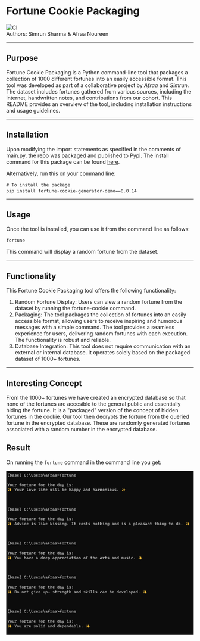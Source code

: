 # Fortune Cookie Packaging

[![CI](https://github.com/nogibjjFortune-Cookie-Generator-Python-Package/actions/workflows/main.yml/badge.svg)](https://github.com/nogibjj/Fortune-Cookie-Generator-Python-Package/actions/workflows/main.yml)  
Authors: Simrun Sharma & Afraa Noureen 

***

## Purpose

Fortune Cookie Packaging is a Python command-line tool that packages a collection of 1000 different fortunes into an easily accessible format. This tool was developed as part of a collaborative project by *Afraa* and *Simrun*. The dataset includes fortunes gathered from various sources, including the internet, handwritten notes, and contributions from our cohort. This README provides an overview of the tool, including installation instructions and usage guidelines.

***

## Installation

Upon modifying the import statements as specified in the comments of main.py, the repo was packaged and published to Pypi. The install command for this package can be found [here](https://pypi.org/project/fortune-cookie-generator-demo/0.0.14/).

Alternatively, run this on your command line:
```
# To install the package
pip install fortune-cookie-generator-demo==0.0.14
```

***

## Usage

Once the tool is installed, you can use it from the command line as follows:

```
fortune
```

This command will display a random fortune from the dataset.

***

## Functionality

This Fortune Cookie Packaging tool offers the following functionality:

1. Random Fortune Display: Users can view a random fortune from the dataset by running the fortune-cookie command.
2. Packaging: The tool packages the collection of fortunes into an easily accessible format, allowing users to receive inspiring and humorous messages with a simple command. The tool provides a seamless experience for users, delivering random fortunes with each execution. The functionality is robust and reliable.
3. Database Integration: This tool does not require communication with an external or internal database. It operates solely based on the packaged dataset of 1000+ fortunes.

***

## Interesting Concept
From the 1000+ fortunes we have created an encrypted database so that none of the fortunes are accesible to the general public and essentially hiding the fortune. It is a "packaged" version of the concept of hidden fortunes in the cookie. Our tool then decrypts the fortune from the queried fortune in the encrypted database. These are randomly generated fortunes associated with a random number in the encrypted database. 


## Result

On running the `fortune` command in the command line you get:

![Alt text](fortune.png)
